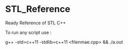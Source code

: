 # STL_Reference
Ready Reference of STL C++

To run any script use :

g++ -std=c++11 -stdlib=c++11 <filenmae.cpp> && ./a.out
